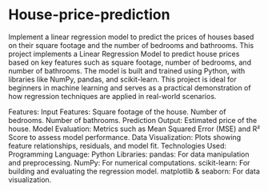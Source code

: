 # House-price-prediction
Implement a linear regression model to predict the prices of houses based on their square footage and the number of bedrooms and bathrooms.
This project implements a Linear Regression Model to predict house prices based on key features such as square footage, number of bedrooms, and number of bathrooms. The model is built and trained using Python, with libraries like NumPy, pandas, and scikit-learn. This project is ideal for beginners in machine learning and serves as a practical demonstration of how regression techniques are applied in real-world scenarios.

Features:
Input Features:
Square footage of the house.
Number of bedrooms.
Number of bathrooms.
Prediction Output:
Estimated price of the house.
Model Evaluation:
Metrics such as Mean Squared Error (MSE) and R² Score to assess model performance.
Data Visualization:
Plots showing feature relationships, residuals, and model fit.
Technologies Used:
Programming Language: Python
Libraries:
pandas: For data manipulation and preprocessing.
NumPy: For numerical computations.
scikit-learn: For building and evaluating the regression model.
matplotlib & seaborn: For data visualization.
